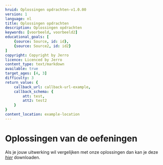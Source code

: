 ```yaml
---
hruid: Oplossingen opdrachten-v1.0.00
version: 1
language: nl
title: Oplossingen opdrachten
description: Oplossingen opdrachten
keywords: [voorbeeld, voorbeeld2]
educational_goals: [
    {source: Source, id: id}, 
    {source: Source2, id: id2}
]
copyright: Copyright by Jerro
licence: Licenced by Jerro
content_type: text/markdown
available: true
target_ages: [4, 3]
difficulty: 3
return_value: {
    callback_url: callback-url-example,
    callback_schema: {
        att: test,
        att2: test2
    }
}
content_location: example-location
---
```


# Oplossingen van de oefeningen

Als je jouw uitwerking wil vergelijken met onze oplossingen dan kan je deze [*hier*](https://scholen.dwengo.org/downloads/WeGoSTEM-simulatie-oplossingen.pdf "link oplossingen") downloaden.